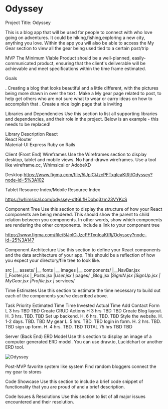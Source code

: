 # Odyssey

Project Title: Odyssey

This is a blog app that will be used for people to connect with who love going on adventures. It could be hiking,fishing,exploring a new city, anything you love.  Within the app you will also be able to access the My Gear section to view all the gear being used tied to a certain post/trip

MVP
The Minimum Viable Product should be a well-planned, easily-communicated product, ensuring that the client's deliverable will be achievable and meet specifications within the time frame estimated.



Goals

. Creating a blog that looks beautiful and a little different, with the pictures being more drawn in over the text
. Make a My gear page related to post, to help get others who are not sure what to wear or carry ideas on how to accomplish that
. Create a nice login page that is inviting


Libraries and Dependencies
Use this section to list all supporting libraries and dependencies, and their role in the project. Below is an example - this needs to be replaced!

Library	Description
React	
React Router	
Material-UI
Express	
Ruby on Rails

Client (Front End)
Wireframes
Use the Wireframes section to display desktop, tablet and mobile views. No hand-drawn wireframes. Use a tool like wireframe.cc, Whimsical or AdobeXD


Desktop
https://www.figma.com/file/5lJplCiJzcPFTxqIcaKtRj/Odyssey?node-id=5%3A102

Tablet Resource Index/Mobile Resource Index

https://whimsical.com/odyssey-x1t6LfHDobg3zm23VYKcS

Component Tree
Use this section to display the structure of how your React components are being rendered. This should show the parent to child relation between you components. In other words, show which components are rendering the other components. Include a link to your component tree

https://www.figma.com/file/5lJplCiJzcPFTxqIcaKtRj/Odyssey?node-id=25%3A147

Component Architecture
Use this section to define your React components and the data architecture of your app. This should be a reflection of how you expect your directory/file tree to look like.


src
|__ assets/
      |__ fonts
      |__ images
|__ components/
      |__NavBar.jsx
      |_Footer.jsx
      |_Posts.jsx
      |_User.jsx
|_ pages/
     \_Blog.jsx
     |_SignIN.jsx
     |_SignUp.jsx
     |_ MyGear.jsx
     |_Profile.jsx
|__ services/

Time Estimates
Use this section to estimate the time necessary to build out each of the components you've described above.

Task	            Priority	Estimated Time	Time Invested	Actual Time
Add Contact Form	  L	        3 hrs	            TBD	        TBD
Create CRUD Actions	H	        3 hrs	            TBD	        TBD
Create Blog layout. H.        3 hrs.            TBD.        TBD
Set up backend.     H.        6 hrs.            TBD.        TBD
Style the website.  H.        1-2 days.         TBD.        TBD
My gear             L.        5 hrs.            TBD.        TBD
login in form.      H.        2 hrs.            TBD.        TBD
sign up form.       H.        4 hrs.            TBD.        TBD
TOTAL		                      75 hrs	          TBD	        TBD



Server (Back End)
ERD Model
Use this section to display an image of a computer generated ERD model. You can use draw.io, Lucidchart or another ERD tool.


![Odyssey](https://user-images.githubusercontent.com/89665115/139916905-c3be8cec-ddef-48ce-a927-e1f1fc89efd6.jpg)

Post-MVP
favorite system
like system 
Find random bloggers
connect the my gear to stores


Code Showcase
Use this section to include a brief code snippet of functionality that you are proud of and a brief description.

Code Issues & Resolutions
Use this section to list of all major issues encountered and their resolution.
